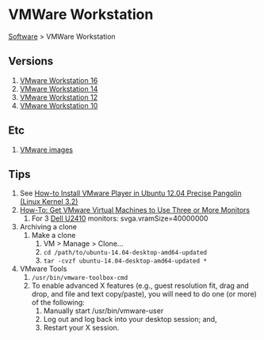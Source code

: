 # VMWare Workstation

[Software](README.md#V) > VMWare Workstation

## Versions

1. [VMware Workstation 16](vmware-workstation-16.md)
1. [VMware Workstation 14](vmware-workstation-14.md)
1. [VMware Workstation 12](vmware-workstation-12.md)
1. [VMware Workstation 10](vmware-workstation-10.md)

## Etc

1. [VMware images](vmware-images.md)

## Tips

1. See [How-to Install VMware Player in Ubuntu 12.04 Precise Pangolin (Linux Kernel 3.2)](http://debianhelp.wordpress.com/2012/06/08/how-to-install-vmware-player-in-ubuntu-12-04/ )
1. [How-To: Get VMware Virtual Machines to Use Three or More Monitors](http://blog.timmattison.com/archives/2011/07/07/how-to-get-vmware-virtual-machines-to-use-three-or-more-monitors/ )
    1. For 3 [Dell U2410](../hardware/dell-u2410.md) monitors: svga.vramSize=40000000
1. Archiving a clone
    1. Make a clone
        1. VM > Manage > Clone...
        1. `cd /path/to/ubuntu-14.04-desktop-amd64-updated`
        1. `tar -cvzf ubuntu-14.04-desktop-amd64-updated *`
1. VMware Tools
    1. `/usr/bin/vmware-toolbox-cmd`
    1. To enable advanced X features (e.g., guest resolution fit, drag and drop, and file and text copy/paste), you will need to do one (or more) of the following:
        1. Manually start /usr/bin/vmware-user
        1. Log out and log back into your desktop session; and,
        1. Restart your X session.
